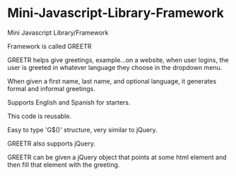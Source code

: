 # Mini-Javascript-Library-Framework
Mini Javascript Library/Framework

Framework is called GREETR

GREETR helps give greetings, example...on a website, when user logins, the user is greeted in whatever language they choose in the dropdown menu.

When given a first name, last name, and optional language, it generates formal and informal greetings.

Supports English and Spanish for starters.

This code is reusable.

Easy to type 'G$()' structure, very similar to jQuery.

GREETR also supports jQuery. 

GREETR can be given a jQuery object that points at some html element and then fill that element with the greeting.
